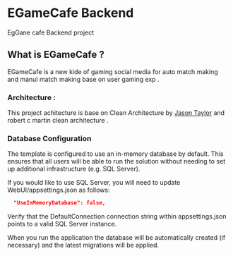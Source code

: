 # EGameCafe Backend

EgGane cafe Backend project 

## What is EGameCafe ? 

EGameCafe is a new kide of gaming social media for auto match making and manul match making base on user gaming exp . 

### Architecture : 

This project achitecture is base on Clean Architecture by [Jason Taylor](https://github.com/jasontaylordev/CleanArchitecture "package page link") and robert c martin clean architecture .

### Database Configuration

The template is configured to use an in-memory database by default. This ensures that all users will be able to run the solution without needing to set up additional infrastructure (e.g. SQL Server).

If you would like to use SQL Server, you will need to update WebUI/appsettings.json as follows:

```json
  "UseInMemoryDatabase": false,
```

Verify that the DefaultConnection connection string within appsettings.json points to a valid SQL Server instance.

When you run the application the database will be automatically created (if necessary) and the latest migrations will be applied.

